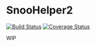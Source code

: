 # SnooHelper2
[![Build Status](https://travis-ci.org/Santi871/SnooHelper.svg?branch=sh2)](https://travis-ci.org/Santi871/SnooHelper) [![Coverage Status](https://coveralls.io/repos/github/Santi871/SnooHelper/badge.svg?branch=master)](https://coveralls.io/github/Santi871/SnooHelper?branch=master) 

WIP
